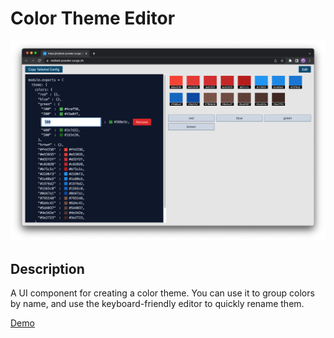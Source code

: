 # Color Theme Editor

![color renaming](/images/screenshot-renaming.png)

## Description

A UI component for creating a color theme. You can use it to group colors by name, and use the keyboard-friendly editor to quickly rename them.

[Demo](https://melted-powder.surge.sh/)

